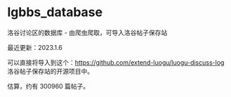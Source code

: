 # lgbbs_database
洛谷讨论区的数据库 - 由爬虫爬取，可导入洛谷帖子保存站

最近更新：2023.1.6

可以直接将导入到这个：https://github.com/extend-luogu/luogu-discuss-log 洛谷帖子保存站的开源项目中。

估算，约有 300960 篇帖子。
